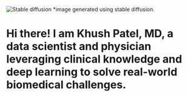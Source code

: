 ![Stable diffusion]() 
*image generated using stable diffusion.

# Hi there! I am Khush Patel, MD, a data scientist and physician leveraging clinical knowledge and deep learning to solve real-world biomedical challenges. 
<!--
**khushpatelmd/khushpatelmd** is a ✨ _special_ ✨ repository because its `README.md` (this file) appears on your GitHub profile.

Here are some ideas to get you started:

- 🔭 I’m currently working on ...
- 🌱 I’m currently learning ...
- 👯 I’m looking to collaborate on ...
- 🤔 I’m looking for help with ...
- 💬 Ask me about ...
- 📫 How to reach me: ...
- 😄 Pronouns: ...
- ⚡ Fun fact: ...
-->
